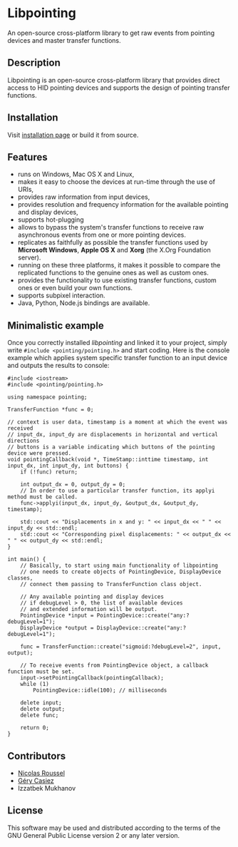 # Libpointing

An open-source cross-platform library to get raw events from pointing devices and master transfer functions.

## Description

Libpointing is an open-source cross-platform library that provides direct access to HID pointing devices and supports the design of pointing transfer functions.

## Installation

Visit [installation page](http://libpointing.org/user-guide/install/) or build it from source.

## Features

* runs on Windows, Mac OS X and Linux,
* makes it easy to choose the devices at run-time through the use of URIs,
* provides raw information from input devices,
* provides resolution and frequency information for the available pointing and display devices,
* supports hot-plugging
* allows to bypass the system's transfer functions to receive raw asynchronous events from one or more pointing devices.
* replicates as faithfully as possible the transfer functions used by **Microsoft Windows**, **Apple OS X** and **Xorg** (the X.Org Foundation server).
* running on these three platforms, it makes it possible to compare the replicated functions to the genuine ones as well as custom ones.
* provides the functionality to use existing transfer functions, custom ones or even build your own functions.
* supports subpixel interaction.
* Java, Python, Node.js bindings are available.

## Minimalistic example

Once you correctly installed *libpointing* and linked it to your project, simply write `#include <pointing/pointing.h>` and start coding. Here is the console example which applies system specific transfer function to an input device and outputs the results to console:

	#include <iostream>
	#include <pointing/pointing.h>

	using namespace pointing;

	TransferFunction *func = 0;

    // context is user data, timestamp is a moment at which the event was received
    // input_dx, input_dy are displacements in horizontal and vertical directions
    // buttons is a variable indicating which buttons of the pointing device were pressed.
	void pointingCallback(void *, TimeStamp::inttime timestamp, int input_dx, int input_dy, int buttons) {
	    if (!func) return;

	    int output_dx = 0, output_dy = 0;
	    // In order to use a particular transfer function, its applyi method must be called.
	    func->applyi(input_dx, input_dy, &output_dx, &output_dy, timestamp);

	    std::cout << "Displacements in x and y: " << input_dx << " " << input_dy << std::endl;
	    std::cout << "Corresponding pixel displacements: " << output_dx << " " << output_dy << std::endl;
	}

	int main() {
		// Basically, to start using main functionality of libpointing
		// one needs to create objects of PointingDevice, DisplayDevice classes,
		// connect them passing to TransferFunction class object.

		// Any available pointing and display devices
		// if debugLevel > 0, the list of available devices
		// and extended information will be output.
	    PointingDevice *input = PointingDevice::create("any:?debugLevel=1");
	    DisplayDevice *output = DisplayDevice::create("any:?debugLevel=1");

	    func = TransferFunction::create("sigmoid:?debugLevel=2", input, output);

	    // To receive events from PointingDevice object, a callback function must be set.
	    input->setPointingCallback(pointingCallback);
	    while (1)
	        PointingDevice::idle(100); // milliseconds

	    delete input;
	    delete output;
	    delete func;

	    return 0;
	}

## Contributors

* [Nicolas Roussel](http://interaction.lille.inria.fr/~roussel)
* [Géry Casiez](http://www.lifl.fr/~casiez/)
* Izzatbek Mukhanov

## License

This software may be used and distributed according to the terms of the GNU General Public License version 2 or any later version.
